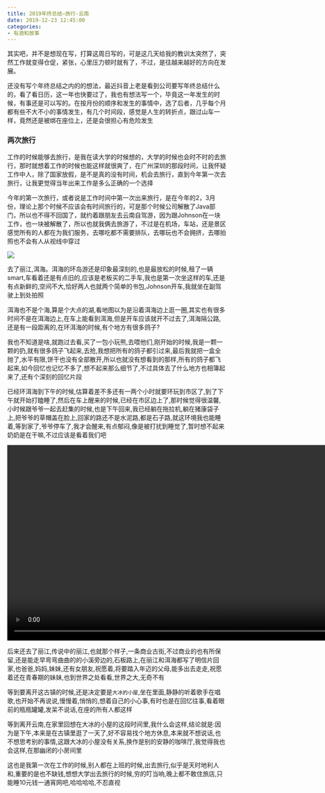 ```yaml
---
title: 2019年终总结–旅行-云南
date: 2019-12-23 12:45:00
categories: 
- 有酒和故事
---
```

其实吧，并不是想现在写，打算这周日写的，可是这几天给我的教训太突然了，突然工作就变得仓促，紧张，心里压力顿时就有了，不过，是往越来越好的方向在发展。

还没有写个年终总结之内的的想法，最近抖音上老是看到公司要写年终总结什么的，看了看日历，这一年也快要过了，我也有想法写一个，毕竟这一年发生的时候，有事还是可以写的。在按月份的顺序和发生的事情中，选了后者，几乎每个月都有些不大不小的事情发生，有几个时间段，感觉是人生的转折点，跟过山车一样，竟然还是被绑在座位上，还是会很担心有危险发生



### 两次旅行

工作的时候能够去旅行，是我在读大学的时候想的，大学的时候也会时不时的去旅行，那时就想着工作的时候也能这样就很爽了，在广州深圳的那段时间，让我怀疑工作中人，除了国家放假，是不是真的没有时间，机会去旅行，直到今年第一次去旅行，让我更觉得当年出来工作是多么正确的一个选择

今年的第一次旅行，或者说是工作时间中第一次出来旅行，是在今年的2，3月份，理论上那个时候不应该会有时间旅行的，可是那个时候公司解散了Java部门，所以也不得不回国了，就约着跟朋友去云南自驾游，因为跟Johnson在一块工作，也一块被解散了，所以也就我俩去旅游了，不过是在机场，车站，还是景区感觉所有的人都在为我们服务，去哪吃都不需要排队，去哪玩也不会拥挤，去哪拍照也不会有人从视线中穿过

![](https://hexosrc.oss-cn-shenzhen.aliyuncs.com/blog/2019/12/f3ccdd27d2000e3f9255a7e3e2c48800.jpg)

去了丽江,洱海。洱海的环岛游还是印象最深刻的,也是最放松的时候,租了一辆smart,车看着还是有点旧的,应该是老板买的二手车,我也是第一次坐这样的车,还是有点新鲜的,空间不大,恰好两人也就两个简单的书包,Johnson开车,我就坐在副驾驶上到处拍照

洱海也不是个海,算是个大点的湖,看地图以为是沿着洱海边上逛一圈,其实也有很多时间不是在洱海边上,在车上能看到洱海,但是开车应该就开不过去了,洱海隔公路,还是有一段距离的,在环洱海的时候,有个地方有很多鸽子?

我也不知道是啥,就跑过去看,买了一包小玩熊,去喂他们,刚开始的时候,我是一颗一颗的扔,就有很多鸽子飞起来,去抢,我想把所有的鸽子都引过来,最后我就把一盒全抛了,水平有限,饼干也没有全部散开,所以也就没有想看到的那样,所有的鸽子都飞起来,如今回忆也记忆不多了,想不起来那么细节了,不过具体去了什么地方也相簿起来了,还有个深刻的回忆片段

已经环洱海到下午的时候,估算着差不多还有一两个小时就要环玩到市区了,到了下午就开始打瞌睡了,然后在车上醒来的时候,已经在市区边上了,那时候觉得很温馨,小时候跟爷爷一起去赶集的时候,也是下午回来,我已经躺在拖拉机,躺在猪康袋子上,把爷爷的草帽盖在脸上,回家的路还不是水泥路,都是石子路,就这环境我也能睡着,等到家了,爷爷停车了,我才会醒来,有点郁闷,像是被打扰到睡觉了,暂时想不起来奶奶是在干嘛,不过应该是看着我们吧

<video width="900" controls>
<source src="https://hexosrc.oss-cn-shenzhen.aliyuncs.com/blog/2019/12/ed24944d1d5c6684b1a6ae47ba0e48ee.mp4">
</video>

后来还去了丽江,传说中的丽江,也就那个样子,一条商业古街,不过商业的也有所保留,还是能走早弯弯曲曲的的小溪旁边的,石板路上,在丽江和洱海都写了明信片回家,也爸爸,妈妈,妹妹,还有女朋友,祝愿着,将要踏入年迈的父母,能多出去走走,祝愿着还在青春期的妹妹,也到世界之处看看,世界之大,无奇不有

等到要离开这古镇的时候,还是决定要是`大冰的小屋`,坐在里面,静静的听着歌手在唱歌,也开始不再说说,慢慢着,悄悄的,想着自己的小心事,有时也是在回忆往事,看着眼前的瓶瓶罐罐,发呆不说话,在座的所有人都这样

等到离开云南,在家里回想在大冰的小屋的这段时间里,我什么会这样,结论就是:因为是下午,本来是在古镇里逛了一天了,好不容易找个地方休息,本来就不想说话,也不想思考别的事情,这跟大冰的小屋没有关系,换作是别的安静的咖啡厅,我觉得我也会这样,在那幽闭的小房间里

这也是我第一次在工作的时候,别人都在上班的时候,出去旅行,似乎是天时地利人和,重要的是也不缺钱,想想大学出去旅行的时候,穷的叮当响,晚上都不敢住旅店,只能睡10元钱一通宵网吧,哈哈哈哈,不忍直视
